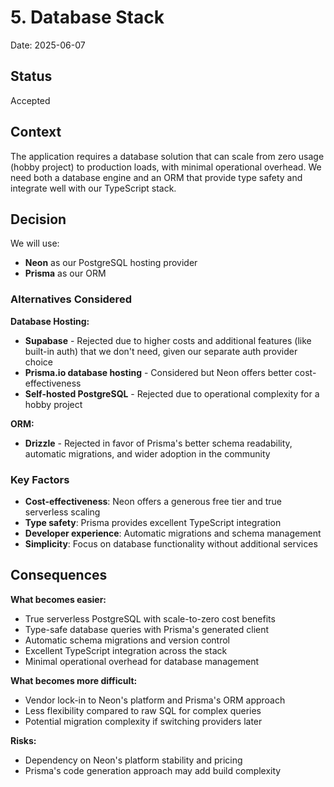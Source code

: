 # 5. Database Stack

Date: 2025-06-07

## Status

Accepted

## Context

The application requires a database solution that can scale from zero usage (hobby project) to production loads, with minimal operational overhead. We need both a database engine and an ORM that provide type safety and integrate well with our TypeScript stack.

## Decision

We will use:
- **Neon** as our PostgreSQL hosting provider
- **Prisma** as our ORM

### Alternatives Considered

**Database Hosting:**
- **Supabase** - Rejected due to higher costs and additional features (like built-in auth) that we don't need, given our separate auth provider choice
- **Prisma.io database hosting** - Considered but Neon offers better cost-effectiveness
- **Self-hosted PostgreSQL** - Rejected due to operational complexity for a hobby project

**ORM:**
- **Drizzle** - Rejected in favor of Prisma's better schema readability, automatic migrations, and wider adoption in the community

### Key Factors

- **Cost-effectiveness**: Neon offers a generous free tier and true serverless scaling
- **Type safety**: Prisma provides excellent TypeScript integration
- **Developer experience**: Automatic migrations and schema management
- **Simplicity**: Focus on database functionality without additional services

## Consequences

**What becomes easier:**
- True serverless PostgreSQL with scale-to-zero cost benefits
- Type-safe database queries with Prisma's generated client
- Automatic schema migrations and version control
- Excellent TypeScript integration across the stack
- Minimal operational overhead for database management

**What becomes more difficult:**
- Vendor lock-in to Neon's platform and Prisma's ORM approach
- Less flexibility compared to raw SQL for complex queries
- Potential migration complexity if switching providers later

**Risks:**
- Dependency on Neon's platform stability and pricing
- Prisma's code generation approach may add build complexity
